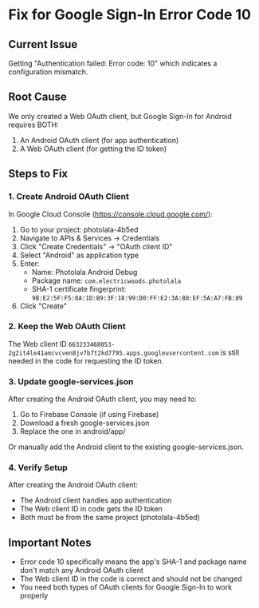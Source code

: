 # Fix for Google Sign-In Error Code 10

## Current Issue
Getting "Authentication failed: Error code: 10" which indicates a configuration mismatch.

## Root Cause
We only created a Web OAuth client, but Google Sign-In for Android requires BOTH:
1. An Android OAuth client (for app authentication)
2. A Web OAuth client (for getting the ID token)

## Steps to Fix

### 1. Create Android OAuth Client
In Google Cloud Console (https://console.cloud.google.com/):

1. Go to your project: photolala-4b5ed
2. Navigate to APIs & Services → Credentials
3. Click "Create Credentials" → "OAuth client ID"
4. Select "Android" as application type
5. Enter:
   - Name: Photolala Android Debug
   - Package name: `com.electricwoods.photolala`
   - SHA-1 certificate fingerprint: `9B:E2:5F:F5:0A:1D:B9:3F:18:99:D0:FF:E2:3A:80:EF:5A:A7:FB:89`
6. Click "Create"

### 2. Keep the Web OAuth Client
The Web client ID `663233468053-2g2it4le41amcvcven8jv7b7t2kd7795.apps.googleusercontent.com` is still needed in the code for requesting the ID token.

### 3. Update google-services.json
After creating the Android OAuth client, you may need to:
1. Go to Firebase Console (if using Firebase)
2. Download a fresh google-services.json
3. Replace the one in android/app/

Or manually add the Android client to the existing google-services.json.

### 4. Verify Setup
After creating the Android OAuth client:
- The Android client handles app authentication
- The Web client ID in code gets the ID token
- Both must be from the same project (photolala-4b5ed)

## Important Notes
- Error code 10 specifically means the app's SHA-1 and package name don't match any Android OAuth client
- The Web client ID in the code is correct and should not be changed
- You need both types of OAuth clients for Google Sign-In to work properly